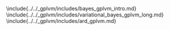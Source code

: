 \include{../../_gplvm/includes/bayes_gplvm_intro.md}
\include{../../_gplvm/includes/variational_bayes_gplvm_long.md}
\include{../../_gplvm/includes/ard_gplvm.md}
